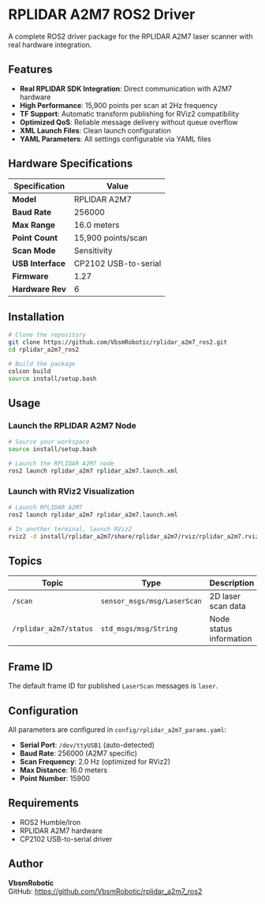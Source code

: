 # RPLIDAR A2M7 ROS2 Driver

A complete ROS2 driver package for the RPLIDAR A2M7 laser scanner with real hardware integration.

## Features

- **Real RPLIDAR SDK Integration**: Direct communication with A2M7 hardware
- **High Performance**: 15,900 points per scan at 2Hz frequency
- **TF Support**: Automatic transform publishing for RViz2 compatibility
- **Optimized QoS**: Reliable message delivery without queue overflow
- **XML Launch Files**: Clean launch configuration
- **YAML Parameters**: All settings configurable via YAML files

## Hardware Specifications

| Specification | Value |
|---------------|-------|
| **Model** | RPLIDAR A2M7 |
| **Baud Rate** | 256000 |
| **Max Range** | 16.0 meters |
| **Point Count** | 15,900 points/scan |
| **Scan Mode** | Sensitivity |
| **USB Interface** | CP2102 USB-to-serial |
| **Firmware** | 1.27 |
| **Hardware Rev** | 6 |

## Installation

```bash
# Clone the repository
git clone https://github.com/VbsmRobotic/rplidar_a2m7_ros2.git
cd rplidar_a2m7_ros2

# Build the package
colcon build
source install/setup.bash
```

## Usage

### Launch the RPLIDAR A2M7 Node

```bash
# Source your workspace
source install/setup.bash

# Launch the RPLIDAR A2M7 node
ros2 launch rplidar_a2m7 rplidar_a2m7.launch.xml
```

### Launch with RViz2 Visualization

```bash
# Launch RPLIDAR A2M7
ros2 launch rplidar_a2m7 rplidar_a2m7.launch.xml

# In another terminal, launch RViz2
rviz2 -d install/rplidar_a2m7/share/rplidar_a2m7/rviz/rplidar_a2m7.rviz
```

## Topics

| Topic | Type | Description |
|-------|------|-------------|
| `/scan` | `sensor_msgs/msg/LaserScan` | 2D laser scan data |
| `/rplidar_a2m7/status` | `std_msgs/msg/String` | Node status information |

## Frame ID

The default frame ID for published `LaserScan` messages is `laser`.

## Configuration

All parameters are configured in `config/rplidar_a2m7_params.yaml`:

- **Serial Port**: `/dev/ttyUSB1` (auto-detected)
- **Baud Rate**: 256000 (A2M7 specific)
- **Scan Frequency**: 2.0 Hz (optimized for RViz2)
- **Max Distance**: 16.0 meters
- **Point Number**: 15900

## Requirements

- ROS2 Humble/Iron
- RPLIDAR A2M7 hardware
- CP2102 USB-to-serial driver

## Author

**VbsmRobotic**  
GitHub: https://github.com/VbsmRobotic/rplidar_a2m7_ros2